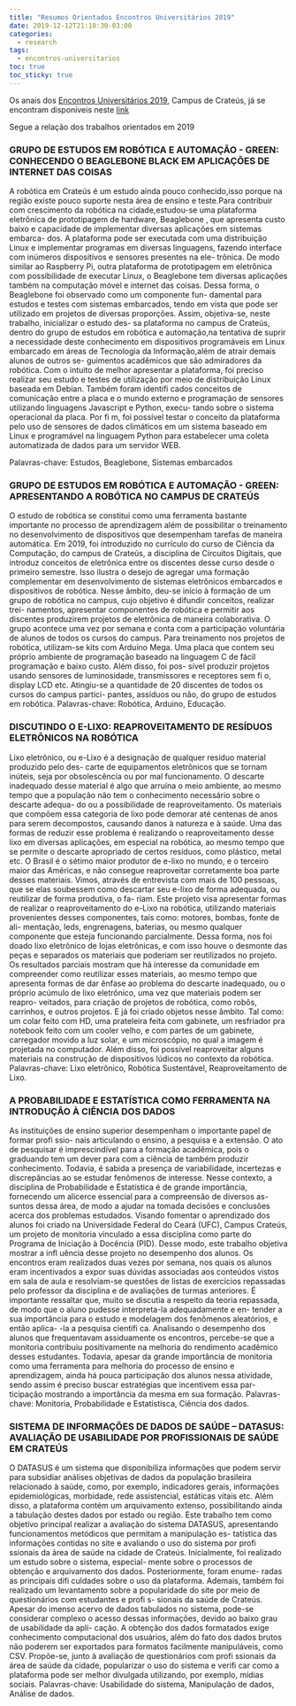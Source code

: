 ```yaml
---
title: "Resumos Orientados Encontros Universitários 2019"
date: 2019-12-12T21:10:30-03:00
categories:
  - research
tags:
  - encontros-universitarios
toc: true
toc_sticky: true
---
```




Os anais dos [Encontros Universitários 2019](http://crateus.ufc.br/eu2019/), Campus de Crateús, já se encontram disponíveis neste [link](http://www.crateus.ufc.br/eu2019/docs/ANAIS_EUs_2019_completo.pdf)

Segue a relação dos trabalhos orientados em 2019

### GRUPO DE ESTUDOS EM ROBÓTICA E AUTOMAÇÃO - GREEN: CONHECENDO O BEAGLEBONE BLACK EM APLICAÇÕES DE INTERNET DAS COISAS
A robótica em Crateús é um estudo ainda pouco conhecido,isso porque na região existe pouco suporte nesta área de ensino e teste.Para contribuir com crescimento da robótica na cidade,estudou-se uma plataforma eletrônica de prototipagem de hardware, Beaglebone , que apresenta custo baixo e capacidade de implementar diversas aplicações em sistemas embarca- dos. A plataforma pode ser executada com uma distribuição Linux e implementar programas em diversas linguagens, fazendo interface com inúmeros dispositivos e sensores presentes na ele- trônica. De modo similar ao Raspberry Pi, outra plataforma de prototipagem em eletrônica com possibilidade de executar Linux, o Beaglebone tem diversas aplicações também na computação móvel e internet das coisas. Dessa forma, o Beaglebone foi observado como um componente fun- damental para estudos e testes com sistemas embarcados, tendo em vista que pode ser utilizado em projetos de diversas proporções. Assim, objetiva-se, neste trabalho, inicializar o estudo des- sa plataforma no campus de Crateús, dentro do grupo de estudos em robótica e automação,na tentativa de suprir a necessidade deste conhecimento em dispositivos programáveis em Linux embarcado em áreas de Tecnologia da Informação,além de atrair demais alunos de outros se- guimentos acadêmicos que são admiradores da robótica. Com o intuito de melhor apresentar a plataforma, foi preciso realizar seu estudo e testes de utilização por meio de distribuição Linux baseada em Debian. Também foram identifi cados conceitos de comunicação entre a placa e o mundo externo e programação de sensores utilizando linguagens Javascript e Python, execu- tando sobre o sistema operacional da placa. Por fi m, foi possível testar o conceito da plataforma pelo uso de sensores de dados climáticos em um sistema baseado em Linux e programável na linguagem Python para estabelecer uma coleta automatizada de dados para um servidor WEB.

Palavras-chave: Estudos, Beaglebone, Sistemas embarcados

### GRUPO DE ESTUDOS EM ROBÓTICA E AUTOMAÇÃO - GREEN: APRESENTANDO A ROBÓTICA NO CAMPUS DE CRATEÚS
O estudo de robótica se constitui como uma ferramenta bastante importante no processo de aprendizagem além de possibilitar o treinamento no desenvolvimento de dispositivos que desempenham tarefas de maneira automática. Em 2019, foi introduzido no currículo do curso de Ciência da Computação, do campus de Crateús, a disciplina de Circuitos Digitais, que introduz conceitos de eletrônica entre os discentes desse curso desde o primeiro semestre. Isso ilustra o desejo de agregar uma formação complementar em desenvolvimento de sistemas eletrônicos embarcados e dispositivos de robótica. Nesse âmbito, deu-se início à formação de um grupo de robótica no campus, cujo objetivo é difundir conceitos, realizar trei- namentos, apresentar componentes de robótica e permitir aos discentes produzirem projetos de eletrônica de maneira colaborativa. O grupo acontece uma vez por semana e conta com a participação voluntária de alunos de todos os cursos do campus. Para treinamento nos projetos de robótica, utilizam-se kits com Arduíno Mega. Uma placa que contem seu próprio ambiente de programação baseado na linguagem C de fácil programação e baixo custo. Além disso, foi pos- sível produzir projetos usando sensores de luminosidade, transmissores e receptores sem fi o, display LCD etc. Atingiu-se a quantidade de 20 discentes de todos os cursos do campus partici- pantes, assíduos ou não, do grupo de estudos em robótica.
Palavras-chave: Robótica, Arduino, Educação.

### DISCUTINDO O E-LIXO: REAPROVEITAMENTO DE RESÍDUOS ELETRÔNICOS NA ROBÓTICA
Lixo eletrônico, ou e-Lixo é a designação de qualquer resíduo material produzido pelo des- carte de equipamentos eletrônicos que se tornam inúteis, seja por obsolescência ou por mal funcionamento. O descarte inadequado desse material é algo que arruína o meio ambiente, ao mesmo tempo que a população não tem o conhecimento necessário sobre o descarte adequa- do ou a possibilidade de reaproveitamento. Os materiais que compõem essa categoria de lixo pode demorar até centenas de anos para serem decompostos, causando danos à natureza e à saúde. Uma das formas de reduzir esse problema é realizando o reaproveitamento desse lixo em diversas aplicações, em especial na robótica, ao mesmo tempo que se permite o descarte apropriado de certos resíduos, como plástico, metal etc. O Brasil é o sétimo maior produtor de e-lixo no mundo, e o terceiro maior das Américas, e não consegue reaproveitar corretamente boa parte desses materiais. Vimos, através de entrevista com mais de 100 pessoas, que se elas soubessem como descartar seu e-lixo de forma adequada, ou reutilizar de forma produtiva, o fa- riam. Este projeto visa apresentar formas de realizar o reaproveitamento do e-Lixo na robótica, utilizando materiais provenientes desses componentes, tais como: motores, bombas, fonte de ali- mentação, leds, engrenagens, baterias, ou mesmo qualquer componente que esteja funcionando parcialmente. Dessa forma, nos foi doado lixo eletrônico de lojas eletrônicas, e com isso houve o desmonte das peças e separados os materiais que poderiam ser reutilizados no projeto. Os resultados parciais mostram que há interesse da comunidade em compreender como reutilizar esses materiais, ao mesmo tempo que apresenta formas de dar ênfase ao problema do descarte inadequado, ou o próprio acúmulo de lixo eletrônico, uma vez que materiais podem ser reapro- veitados, para criação de projetos de robótica, como robôs, carrinhos, e outros projetos. E já foi criado objetos nesse âmbito. Tal como: um colar feito com HD, uma prateleira feita com gabinete, um resfriador pra notebook feito com um cooler velho, e com partes de um gabinete, carregador movido a luz solar, e um microscópio, no qual a imagem é projetada no computador. Além disso, foi possível reaproveitar alguns materiais na construção de dispositivos lúdicos no contexto da robótica.
Palavras-chave: Lixo eletrônico, Robótica Sustentável, Reaproveitamento de Lixo.

### A PROBABILIDADE E ESTATÍSTICA COMO FERRAMENTA NA INTRODUÇÃO À CIÊNCIA DOS DADOS
As instituições de ensino superior desempenham o importante papel de formar profi ssio- nais articulando o ensino, a pesquisa e a extensão. O ato de pesquisar é imprescindível para a formação acadêmica, pois o graduando tem um dever para com a ciência de também produzir conhecimento. Todavia, é sabida a presença de variabilidade, incertezas e discrepâncias ao se estudar fenômenos de interesse. Nesse contexto, a disciplina de Probabilidade e Estatística é de grande importância, fornecendo um alicerce essencial para a compreensão de diversos as- suntos dessa área, de modo a ajudar na tomada decisões e conclusões acerca dos problemas estudados. Visando fomentar o aprendizado dos alunos foi criado na Universidade Federal do Ceará (UFC), Campus Crateús, um projeto de monitoria vinculado a essa disciplina como parte do Programa de Iniciação à Docência (PID). Desse modo, este trabalho objetiva mostrar a infl uência desse projeto no desempenho dos alunos. Os encontros eram realizados duas vezes por semana, nos quais os alunos eram incentivados a expor suas dúvidas associadas aos conteúdos vistos em sala de aula e resolviam-se questões de listas de exercícios repassadas pelo professor da disciplina e de avaliações de turmas anteriores. É importante ressaltar que, muito se discutia a respeito da teoria repassada, de modo que o aluno pudesse interpreta-la adequadamente e en- tender a sua importância para o estudo e modelagem dos fenômenos aleatórios, e então aplica- -la a pesquisa cientifi ca. Analisando o desempenho dos alunos que frequentavam assiduamente os encontros, percebe-se que a monitoria contribuiu positivamente na melhoria do rendimento acadêmico desses estudantes. Todavia, apesar da grande importância de monitoria como uma ferramenta para melhoria do processo de ensino e aprendizagem, ainda há pouca participação dos alunos nessa atividade, sendo assim é preciso buscar estratégias que incentivem essa par- ticipação mostrando a importância da mesma em sua formação.
Palavras-chave: Monitoria, Probabilidade e Estatístisca, Ciência dos dados.

### SISTEMA DE INFORMAÇÕES DE DADOS DE SAÚDE – DATASUS: AVALIAÇÃO DE USABILIDADE POR PROFISSIONAIS DE SAÚDE EM CRATEÚS
O DATASUS é um sistema que disponibiliza informações que podem servir para subsidiar análises objetivas de dados da população brasileira relacionado à saúde, como, por exemplo, indicadores gerais, informações epidemiológicas, morbidade, rede assistencial, estáticas vitais etc. Além disso, a plataforma contém um arquivamento extenso, possibilitando ainda a tabulação destes dados por estado ou região. Este trabalho tem como objetivo principal realizar a avaliação do sistema DATASUS, apresentando funcionamentos metódicos que permitam a manipulação es- tatística das informações contidas no site e avaliando o uso do sistema por profi ssionais da área de saúde na cidade de Crateús. Inicialmente, foi realizado um estudo sobre o sistema, especial- mente sobre o processos de obtenção e arquivamento dos dados. Posteriormente, foram enume- radas as principais difi culdades sobre o uso da plataforma. Ademais, também foi realizado um levantamento sobre a popularidade do site por meio de questionários com estudantes e profi s- sionais da saúde de Crateús. Apesar do imenso acervo de dados tabulados no sistema, pode-se considerar complexo o acesso dessas informações, devido ao baixo grau de usabilidade da apli- cação. A obtenção dos dados formatados exige conhecimento computacional dos usuários, além do fato dos dados brutos não poderem ser exportados para formatos facilmente manipuláveis, como CSV. Propõe-se, junto à avaliação de questionários com profi ssionais da área de saúde da cidade, popularizar o uso do sistema e verifi car como a plataforma pode ser melhor divulgada utilizando, por exemplo, mídias sociais.
Palavras-chave: Usabilidade do sistema, Manipulação de dados, Análise de dados.
